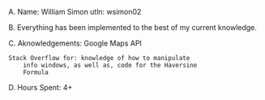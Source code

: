 A. Name: William Simon utln: wsimon02

B. Everything has been implemented to the best of my current knowledge.

C. Aknowledgements:
    Google Maps API

    Stack Overflow for: knowledge of how to manipulate
        info windows, as well as, code for the Haversine
        Formula

D. Hours Spent: 4+